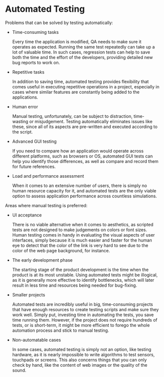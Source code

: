 # Automated Testing

Problems that can be solved by testing automatically:

- Time-consuming tasks

  Every time the application is modified, QA needs to make sure it operates as
  expected. Running the same test repeatedly can take up a lot of valuable time.
  In such cases, regression tests can help to save both the time and the effort
  of the developers, providing detailed new bug reports to work on.

- Repetitive tasks

  In addition to saving time, automated testing provides flexibility that comes
  useful in executing repetitive operations in a project, especially in cases where
  similar features are constantly being added to the applications.

- Human error

  Manual testing, unfortunately, can be subject to distraction, time-wasting or
  misjudgement. Testing automatically eliminates issues like these, since all of
  its aspects are pre-written and executed according to the script.

- Advanced GUI testing

  If you need to compare how an application would operate across different platforms,
  such as browsers or OS, automated GUI tests can help you identify those differences,
  as well as compare and record them for future references.

- Load and performance assessment

  When it comes to an extensive number of users, there is simply no human resource
  capacity for it, and automated tests are the only viable option to assess
  application performance across countless simulations.

Areas where manual testing is preferred:

- UI acceptance

  There is no viable alternative when it comes to aesthetics, as scripted tests
  are not designed to make judgements on colors or font sizes. Human testing comes
  in handy in evaluating the visual aspects of user interfaces, simply because it
  is much easier and faster for the human eye to detect that the color of the link
  is very hard to see due to the color of the web page background, for instance.

- The early development phase

  The starting stage of the product development is the time when the product is
  at its most unstable. Using automated tests might be illogical, as it is generally
  more effective to identify bottlenecks, which will later result in less time and
  resources being needed for bug-fixing.

- Smaller projects

  Automated tests are incredibly useful in big, time-consuming projects that have
  enough resources to create testing scripts and make sure they work well. Simply
  put, investing time in automating the tests, you save time running them. However,
  if the project does not require hundreds of tests, or is short-term, it might be
  more efficient to forego the whole automation process and stick to manual testing.

- Non-automatable cases

  In some cases, automated testing is simply not an option, like testing hardware,
  as it is nearly impossible to write algorithms to test sensors, touchpads or screens.
  This also concerns things that you can only check by hand, like the content of
  web images or the quality of the sound.